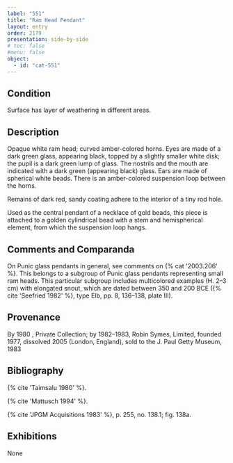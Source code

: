```yaml
---
label: "551"
title: "Ram Head Pendant"
layout: entry
order: 2179
presentation: side-by-side
# toc: false
#menu: false 
object:
  - id: "cat-551"
---
```


## Condition

Surface has layer of weathering in different areas.

## Description

Opaque white ram head; curved amber-colored horns. Eyes are made of a dark green glass, appearing black, topped by a slightly smaller white disk; the pupil is a dark green lump of glass. The nostrils and the mouth are indicated with a dark green (appearing black) glass. Ears are made of spherical white beads. There is an amber-colored suspension loop between the horns.

Remains of dark red, sandy coating adhere to the interior of a tiny rod hole.

Used as the central pendant of a necklace of gold beads, this piece is attached to a golden cylindrical bead with a stem and hemispherical element, from which the suspension loop hangs.

## Comments and Comparanda

On Punic glass pendants in general, see comments on {% cat '2003.206' %}. This belongs to a subgroup of Punic glass pendants representing small ram heads. This particular subgroup includes multicolored examples (H. 2–3 cm) with elongated snout, which are dated between 350 and 200 BCE ({% cite 'Seefried 1982' %}, type EIb, pp. 8, 136–138, plate III).

## Provenance

By 1980 , Private Collection; by 1982–1983, Robin Symes, Limited, founded 1977, dissolved 2005 (London, England), sold to the J. Paul Getty Museum, 1983

## Bibliography

{% cite 'Taimsalu 1980' %}.

{% cite 'Mattusch 1994' %}.

{% cite 'JPGM Acquisitions 1983' %}, p. 255, no. 138.1; fig. 138a.

## Exhibitions

None